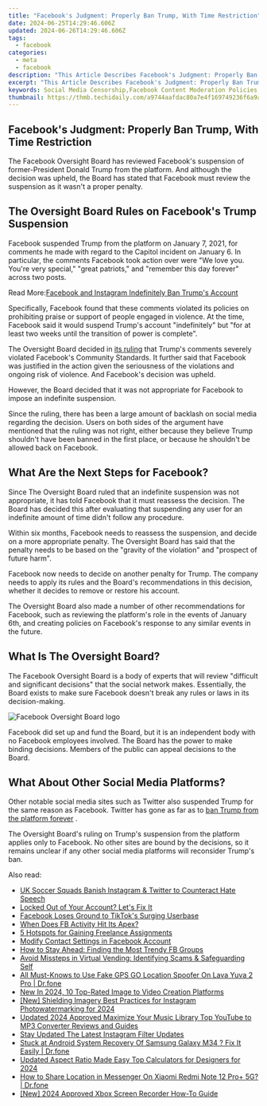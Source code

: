 ```yaml
---
title: "Facebook's Judgment: Properly Ban Trump, With Time Restriction"
date: 2024-06-25T14:29:46.606Z
updated: 2024-06-26T14:29:46.606Z
tags:
  - facebook
categories:
  - meta
  - facebook
description: "This Article Describes Facebook's Judgment: Properly Ban Trump, With Time Restriction"
excerpt: "This Article Describes Facebook's Judgment: Properly Ban Trump, With Time Restriction"
keywords: Social Media Censorship,Facebook Content Moderation Policies,Twitter and Censorship Debate,Presidential Social Media Bans,Internet Regulation for Political Figures,Digital Governance and Public Discourse,Online Free Speech Vs. Hate Speech Regulations
thumbnail: https://thmb.techidaily.com/a9744aafdac80a7e4f169749236f6a9a3444533f48662a5ae5f051ec41bdae27.jpg
---
```


## Facebook's Judgment: Properly Ban Trump, With Time Restriction

 The Facebook Oversight Board has reviewed Facebook's suspension of former-President Donald Trump from the platform. And although the decision was upheld, the Board has stated that Facebook must review the suspension as it wasn't a proper penalty.

## The Oversight Board Rules on Facebook's Trump Suspension

 Facebook suspended Trump from the platform on January 7, 2021, for comments he made with regard to the Capitol incident on January 6\. In particular, the comments Facebook took action over were "We love you. You're very special," "great patriots," and "remember this day forever" across two posts.

 Read More:[Facebook and Instagram Indefinitely Ban Trump's Account](https://www.makeuseof.com/facebook-instagram-indefinitely-ban-trumps-account/)

 Specifically, Facebook found that these comments violated its policies on prohibiting praise or support of people engaged in violence. At the time, Facebook said it would suspend Trump's account "indefinitely" but "for at least two weeks until the transition of power is complete".

 The Oversight Board decided in [its ruling](https://oversightboard.com/news/226612455899839-oversight-board-upholds-former-president-trump-s-suspension-finds-facebook-failed-to-impose-proper-penalty/) that Trump's comments severely violated Facebook's Community Standards. It further said that Facebook was justified in the action given the seriousness of the violations and ongoing risk of violence. And Facebook's decision was upheld.

 However, the Board decided that it was not appropriate for Facebook to impose an indefinite suspension.

 Since the ruling, there has been a large amount of backlash on social media regarding the decision. Users on both sides of the argument have mentioned that the ruling was not right, either because they believe Trump shouldn't have been banned in the first place, or because he shouldn't be allowed back on Facebook.

## What Are the Next Steps for Facebook?

 Since The Oversight Board ruled that an indefinite suspension was not appropriate, it has told Facebook that it must reassess the decision. The Board has decided this after evaluating that suspending any user for an indefinite amount of time didn't follow any procedure.

 Within six months, Facebook needs to reassess the suspension, and decide on a more appropriate penalty. The Oversight Board has said that the penalty needs to be based on the "gravity of the violation" and "prospect of future harm".

 Facebook now needs to decide on another penalty for Trump. The company needs to apply its rules and the Board's recommendations in this decision, whether it decides to remove or restore his account.

 The Oversight Board also made a number of other recommendations for Facebook, such as reviewing the platform's role in the events of January 6th, and creating policies on Facebook's response to any similar events in the future.

## What Is The Oversight Board?

 The Facebook Oversight Board is a body of experts that will review "difficult and significant decisions" that the social network makes. Essentially, the Board exists to make sure Facebook doesn't break any rules or laws in its decision-making.

![Facebook Oversight Board logo](https://static1.makeuseofimages.com/wordpress/wp-content/uploads/2021/05/Oversight_Board_Logo.jpg)

 Facebook did set up and fund the Board, but it is an independent body with no Facebook employees involved. The Board has the power to make binding decisions. Members of the public can appeal decisions to the Board.

## What About Other Social Media Platforms?

 Other notable social media sites such as Twitter also suspended Trump for the same reason as Facebook. Twitter has gone as far as to [ban Trump from the platform forever](https://www.makeuseof.com/twitters-trump-ban-last-forever/) .

 The Oversight Board's ruling on Trump's suspension from the platform applies only to Facebook. No other sites are bound by the decisions, so it remains unclear if any other social media platforms will reconsider Trump's ban.


<ins class="adsbygoogle"
     style="display:block"
     data-ad-format="autorelaxed"
     data-ad-client="ca-pub-7571918770474297"
     data-ad-slot="1223367746"></ins>



<ins class="adsbygoogle"
     style="display:block"
     data-ad-client="ca-pub-7571918770474297"
     data-ad-slot="8358498916"
     data-ad-format="auto"
     data-full-width-responsive="true"></ins>

<span class="atpl-alsoreadstyle">Also read:</span>
<div><ul>
<li><a href="https://facebook.techidaily.com/uk-soccer-squads-banish-instagram-and-twitter-to-counteract-hate-speech/"><u>UK Soccer Squads Banish Instagram & Twitter to Counteract Hate Speech</u></a></li>
<li><a href="https://facebook.techidaily.com/locked-out-of-your-account-lets-fix-it/"><u>Locked Out of Your Account? Let's Fix It</u></a></li>
<li><a href="https://facebook.techidaily.com/facebook-loses-ground-to-tiktoks-surging-userbase/"><u>Facebook Loses Ground to TikTok's Surging Userbase</u></a></li>
<li><a href="https://facebook.techidaily.com/when-does-fb-activity-hit-its-apex/"><u>When Does FB Activity Hit Its Apex?</u></a></li>
<li><a href="https://facebook.techidaily.com/5-hotspots-for-gaining-freelance-assignments/"><u>5 Hotspots for Gaining Freelance Assignments</u></a></li>
<li><a href="https://facebook.techidaily.com/modify-contact-settings-in-facebook-account/"><u>Modify Contact Settings in Facebook Account</u></a></li>
<li><a href="https://facebook.techidaily.com/how-to-stay-ahead-finding-the-most-trendy-fb-groups/"><u>How to Stay Ahead: Finding the Most Trendy FB Groups</u></a></li>
<li><a href="https://facebook.techidaily.com/avoid-missteps-in-virtual-vending-identifying-scams-and-safeguarding-self/"><u>Avoid Missteps in Virtual Vending: Identifying Scams & Safeguarding Self</u></a></li>
<li><a href="https://fake-location.techidaily.com/all-must-knows-to-use-fake-gps-go-location-spoofer-on-lava-yuva-2-pro-drfone-by-drfone-virtual-android/"><u>All Must-Knows to Use Fake GPS GO Location Spoofer On Lava Yuva 2 Pro | Dr.fone</u></a></li>
<li><a href="https://video-ai-editor.techidaily.com/new-in-2024-10-top-rated-image-to-video-creation-platforms/"><u>New In 2024, 10 Top-Rated Image to Video Creation Platforms</u></a></li>
<li><a href="https://instagram-videos.techidaily.com/new-shielding-imagery-best-practices-for-instagram-photowatermarking-for-2024/"><u>[New] Shielding Imagery  Best Practices for Instagram Photowatermarking for 2024</u></a></li>
<li><a href="https://smart-video-creator.techidaily.com/updated-2024-approved-maximize-your-music-library-top-youtube-to-mp3-converter-reviews-and-guides/"><u>Updated 2024 Approved Maximize Your Music Library Top YouTube to MP3 Converter Reviews and Guides</u></a></li>
<li><a href="https://instagram-clips.techidaily.com/stay-updated-the-latest-instagram-filter-updates/"><u>Stay Updated  The Latest Instagram Filter Updates</u></a></li>
<li><a href="https://howto.techidaily.com/stuck-at-android-system-recovery-of-samsung-galaxy-m34-fix-it-easily-drfone-by-drfone-fix-android-problems-fix-android-problems/"><u>Stuck at Android System Recovery Of Samsung Galaxy M34 ? Fix It Easily | Dr.fone</u></a></li>
<li><a href="https://video-content-creator.techidaily.com/updated-aspect-ratio-made-easy-top-calculators-for-designers-for-2024/"><u>Updated Aspect Ratio Made Easy Top Calculators for Designers for 2024</u></a></li>
<li><a href="https://fake-location.techidaily.com/how-to-share-location-in-messenger-on-xiaomi-redmi-note-12-proplus-5g-drfone-by-drfone-virtual-android/"><u>How to Share Location in Messenger On Xiaomi Redmi Note 12 Pro+ 5G? | Dr.fone</u></a></li>
<li><a href="https://digital-screen-recording.techidaily.com/new-2024-approved-xbox-screen-recorder-how-to-guide/"><u>[New] 2024 Approved  Xbox Screen Recorder How-To Guide</u></a></li>
</ul></div>
